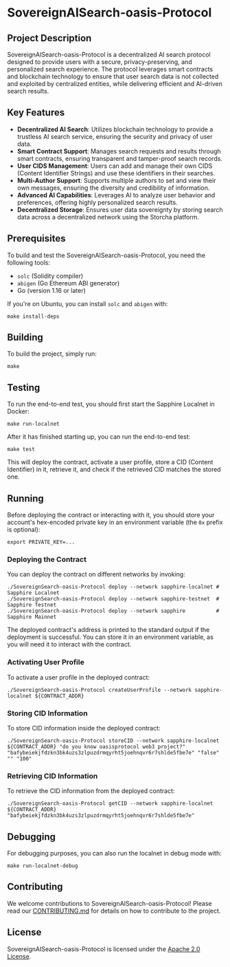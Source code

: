 # SovereignAISearch-oasis-Protocol

## Project Description
SovereignAISearch-oasis-Protocol is a decentralized AI search protocol designed to provide users with a secure, privacy-preserving, and personalized search experience. The protocol leverages smart contracts and blockchain technology to ensure that user search data is not collected and exploited by centralized entities, while delivering efficient and AI-driven search results.

## Key Features
- **Decentralized AI Search**: Utilizes blockchain technology to provide a trustless AI search service, ensuring the security and privacy of user data.
- **Smart Contract Support**: Manages search requests and results through smart contracts, ensuring transparent and tamper-proof search records.
- **User CIDS Management**: Users can add and manage their own CIDS (Content Identifier Strings) and use these identifiers in their searches.
- **Multi-Author Support**: Supports multiple authors to set and view their own messages, ensuring the diversity and credibility of information.
- **Advanced AI Capabilities**: Leverages AI to analyze user behavior and preferences, offering highly personalized search results.
- **Decentralized Storage**: Ensures user data sovereignty by storing search data across a decentralized network using the Storcha platform.

## Prerequisites
To build and test the SovereignAISearch-oasis-Protocol, you need the following tools:
- `solc` (Solidity compiler)
- `abigen` (Go Ethereum ABI generator)
- Go (version 1.16 or later)

If you're on Ubuntu, you can install `solc` and `abigen` with:
```shell
make install-deps
```

## Building
To build the project, simply run:
```shell
make
```

## Testing
To run the end-to-end test, you should first start the Sapphire Localnet in Docker:
```shell
make run-localnet
```

After it has finished starting up, you can run the end-to-end test:
```shell
make test
```

This will deploy the contract, activate a user profile, store a CID (Content Identifier) in it, retrieve it, and check if the retrieved CID matches the stored one.

## Running
Before deploying the contract or interacting with it, you should store your account's hex-encoded private key in an environment variable (the `0x` prefix is optional):
```shell
export PRIVATE_KEY=...
```

### Deploying the Contract
You can deploy the contract on different networks by invoking:
```shell
./SovereignSearch-oasis-Protocol deploy --network sapphire-localnet # Sapphire Localnet
./SovereignSearch-oasis-Protocol deploy --network sapphire-testnet  # Sapphire Testnet
./SovereignSearch-oasis-Protocol deploy --network sapphire          # Sapphire Mainnet
```

The deployed contract's address is printed to the standard output if the deployment is successful. You can store it in an environment variable, as you will need it to interact with the contract.

### Activating User Profile
To activate a user profile in the deployed contract:
```shell
./SovereignSearch-oasis-Protocol createUserProfile --network sapphire-localnet ${CONTRACT_ADDR}
```

### Storing CID Information
To store CID information inside the deployed contract:
```shell
./SovereignSearch-oasis-Protocol storeCID --network sapphire-localnet ${CONTRACT_ADDR} "do you know oasisprotocol web3 project?" "bafybeiekjfdzkn3bk4uzs3zlpuzdrmqyrht5joehnqvr6r7shlde5fbe7e" "false" "" "100"
```

### Retrieving CID Information
To retrieve the CID information from the deployed contract:
```shell
./SovereignSearch-oasis-Protocol getCID --network sapphire-localnet ${CONTRACT_ADDR} "bafybeiekjfdzkn3bk4uzs3zlpuzdrmqyrht5joehnqvr6r7shlde5fbe7e"
```

## Debugging
For debugging purposes, you can also run the localnet in debug mode with:
```shell
make run-localnet-debug
```

## Contributing
We welcome contributions to SovereignAISearch-oasis-Protocol! Please read our [CONTRIBUTING.md](CONTRIBUTING.md) for details on how to contribute to the project.

## License
SovereignAISearch-oasis-Protocol is licensed under the [Apache 2.0 License](LICENSE).